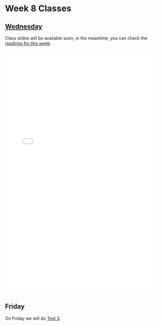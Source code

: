 # Week 8 Classes

## [Wednesday](https://github.com/ubco-cmps/cosc122_course/raw/main/files/Class8A.pdf)

Class slides will be available soon, in the meantime, you can check the [readings for this week](./readings.md).

<iframe src="../../Class8A.pdf" width="100%" height="800px" frameBorder="0"> </iframe>

## Friday

On Friday we will do [Test 3](./test.md).